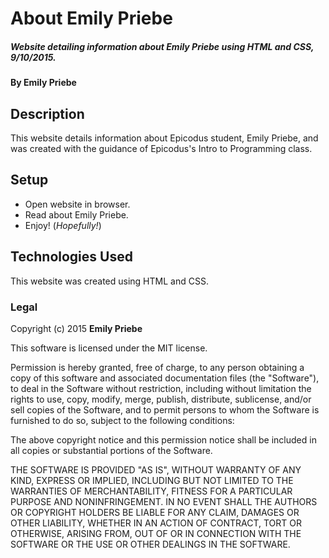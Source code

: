 # About Emily Priebe

##### Website detailing information about Emily Priebe using HTML and CSS, 9/10/2015.

#### By **Emily Priebe**

## Description

This website details information about Epicodus student, Emily Priebe, and was created with the guidance of Epicodus's Intro to Programming class.

## Setup

* Open website in browser.
* Read about Emily Priebe.
* Enjoy! (_Hopefully!_)

## Technologies Used

This website was created using HTML and CSS.

### Legal

Copyright (c) 2015 **Emily Priebe**

This software is licensed under the MIT license.

Permission is hereby granted, free of charge, to any person obtaining a copy
of this software and associated documentation files (the "Software"), to deal
in the Software without restriction, including without limitation the rights
to use, copy, modify, merge, publish, distribute, sublicense, and/or sell
copies of the Software, and to permit persons to whom the Software is
furnished to do so, subject to the following conditions:

The above copyright notice and this permission notice shall be included in
all copies or substantial portions of the Software.

THE SOFTWARE IS PROVIDED "AS IS", WITHOUT WARRANTY OF ANY KIND, EXPRESS OR
IMPLIED, INCLUDING BUT NOT LIMITED TO THE WARRANTIES OF MERCHANTABILITY,
FITNESS FOR A PARTICULAR PURPOSE AND NONINFRINGEMENT. IN NO EVENT SHALL THE
AUTHORS OR COPYRIGHT HOLDERS BE LIABLE FOR ANY CLAIM, DAMAGES OR OTHER
LIABILITY, WHETHER IN AN ACTION OF CONTRACT, TORT OR OTHERWISE, ARISING FROM,
OUT OF OR IN CONNECTION WITH THE SOFTWARE OR THE USE OR OTHER DEALINGS IN
THE SOFTWARE.
